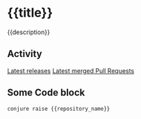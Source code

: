 # {{title}}
{{description}}

## Activity
[Latest releases](https://github.com/TailorBrands/{{repository_name}}/actions?query=workflow%3ARelease)
[Latest merged Pull Requests](https://github.com/TailorBrands/{{repository_name}}/pulls?q=is%3Apr+is%3Aclosed+is%3Amerged+)

## Some Code block
```
conjure raise {{repository_name}}
```
